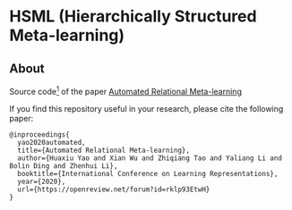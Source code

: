 # HSML (Hierarchically Structured Meta-learning)

## About
Source code<a href="#note1" id="note1ref"><sup>1</sup></a> of the paper [Automated Relational Meta-learning](https://openreview.net/forum?id=rklp93EtwH)

If you find this repository useful in your research, please cite the following paper:
```
@inproceedings{
  yao2020automated,
  title={Automated Relational Meta-learning},
  author={Huaxiu Yao and Xian Wu and Zhiqiang Tao and Yaliang Li and Bolin Ding and Zhenhui Li},
  booktitle={International Conference on Learning Representations},
  year={2020},
  url={https://openreview.net/forum?id=rklp93EtwH}
}
```


